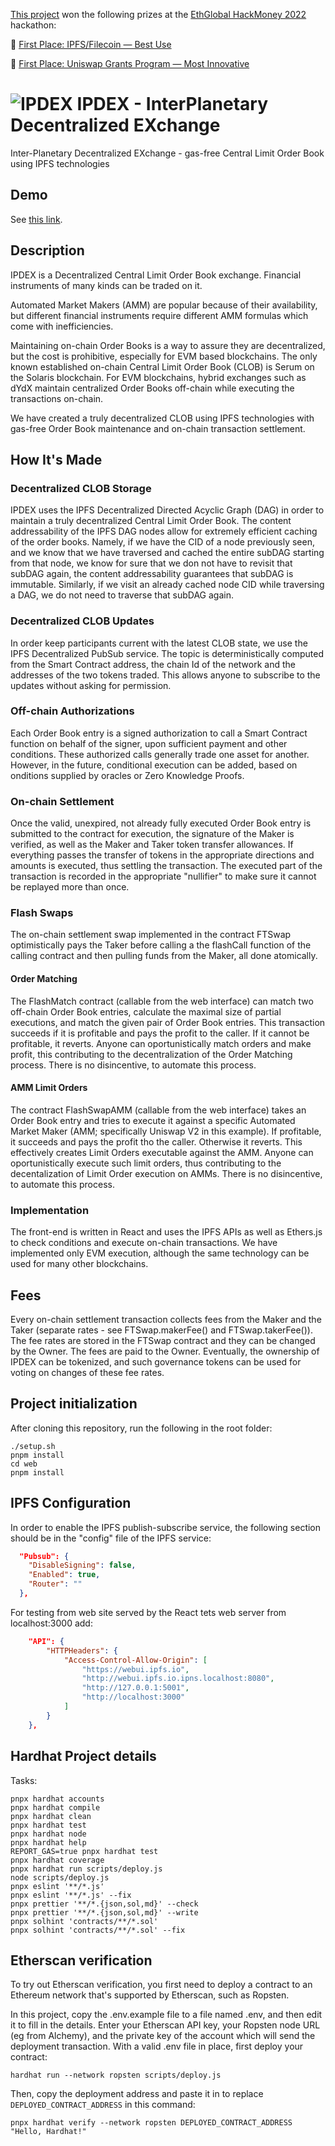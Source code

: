 [This project](https://showcase.ethglobal.com/hackmoney2022/ipdex-interplanetary-decentralized-exchange-498o0) won the following prizes at the [EthGlobal HackMoney 2022](https://showcase.ethglobal.com/hackmoney2022) hackathon:

🥇 [First Place: IPFS/Filecoin — Best Use](https://showcase.ethglobal.com/hackmoney2022/ipdex-interplanetary-decentralized-exchange-498o0)

🥇 [First Place: Uniswap Grants Program — Most Innovative](https://showcase.ethglobal.com/hackmoney2022/ipdex-interplanetary-decentralized-exchange-498o0)
# ![IPDEX](doc/IPDEXLogoSmall.png) IPDEX - InterPlanetary Decentralized EXchange
Inter-Planetary Decentralized EXchange - gas-free Central Limit Order Book using IPFS technologies

## Demo

See [this link](/demo/README.md).

## Description
IPDEX is a Decentralized Central Limit Order Book exchange. Financial instruments of many kinds can be traded on it.

Automated Market Makers (AMM) are popular because of their availability, but different financial instruments require different AMM formulas which come with inefficiencies.

Maintaining on-chain Order Books is a way to assure they are decentralized, but the cost is prohibitive, especially for EVM based blockchains. The only known established on-chain Central Limit Order Book (CLOB) is Serum on the Solaris blockchain. For EVM blockchains, hybrid exchanges such as dYdX maintain centralized Order Books off-chain while executing the transactions on-chain.

We have created a truly decentralized CLOB using IPFS technologies with gas-free Order Book maintenance and on-chain transaction settlement.

## How It's Made

### Decentralized CLOB Storage
IPDEX uses the IPFS Decentralized Directed Acyclic Graph (DAG) in order to maintain a truly decentralized Central Limit Order Book. The content addressability of the IPFS DAG nodes allow for extremely efficient caching of the order books. Namely, if we have the CID of a node previously seen, and we know that we have traversed and cached the entire subDAG starting from that node, we know for sure that we don not have to revisit that subDAG again, the content addressability guarantees that subDAG is immutable. Similarly, if we visit an already cached node CID while traversing a DAG, we do not need to traverse that subDAG again. 

### Decentralized CLOB Updates
In order keep participants current with the latest CLOB state, we use the IPFS Decentralized PubSub service. The topic is deterministically computed from the Smart Contract address, the chain Id of the network and the addresses of the two tokens traded. This allows anyone to subscribe to the updates without asking for permission.

### Off-chain Authorizations
Each Order Book entry is a signed authorization to call a Smart Contract function on behalf of the signer, upon sufficient payment and other conditions.
These authorized calls generally trade one asset for another. However, in the future, conditional execution can be added, based on onditions supplied by oracles or Zero Knowledge Proofs.

### On-chain Settlement
Once the valid, unexpired, not already fully executed Order Book entry is submitted to the contract for execution, the signature of the Maker is verified, as well as the Maker and Taker token transfer allowances. If everything passes the transfer of tokens in the appropriate directions and amounts is executed, thus settling the transaction. The executed part of the transaction is recorded in the appropriate "nullifier" to make sure it cannot be replayed more than once.

### Flash Swaps
The on-chain settlement swap implemented in the contract FTSwap optimistically pays the Taker before calling a the flashCall function of the calling contract and then pulling funds from the Maker, all done atomically. 
#### Order Matching
The FlashMatch contract (callable from the web interface) can match two off-chain Order Book entries, calculate the maximal size of partial executions, and match the given pair of Order Book entries. This transaction succeeds if it is profitable and pays the profit to the caller. If it cannot be profitable, it reverts. Anyone can oportunistically match orders and make profit, this contributing to the decentralization of the Order Matching process. There is no disincentive, to automate this process.

#### AMM Limit Orders
The contract FlashSwapAMM (callable from the web interface) takes an Order Book entry and tries to execute it against a specific Automated Market Maker (AMM; specifically Uniswap V2 in this example). If profitable, it succeeds and pays the profit tho the caller. Otherwise it reverts. This effectively creates Limit Orders executable against the AMM. Anyone can oportunistically execute such limit orders, thus contributing to the decentalization of Limit Order execution on AMMs. There is no disincentive, to automate this process.

### Implementation
The front-end is written in React and uses the IPFS APIs as well as Ethers.js to check conditions and execute on-chain transactions.
We have implemented only EVM execution, although the same technology can be used for many other blockchains.

## Fees
Every on-chain settlement transaction collects fees from the Maker and the Taker (separate rates - see FTSwap.makerFee() and FTSwap.takerFee()). The fee rates are stored in the FTSwap contract and they can be changed by the Owner. The fees are paid to the Owner. Eventually, the ownership of IPDEX can be tokenized, and such governance tokens can be used for voting on changes of these fee rates.
## Project initialization

After cloning this repository, run the following in the root folder:
```shell
./setup.sh
pnpm install
cd web
pnpm install
```
## IPFS Configuration

In order to enable the IPFS publish-subscribe service, the following section should be in the "config" file of the IPFS service:

```json
  "Pubsub": {
    "DisableSigning": false,
    "Enabled": true,
    "Router": ""
  },
```

For testing from web site served by the React tets web server from localhost:3000 add:
```json
	"API": {
		"HTTPHeaders": {
			"Access-Control-Allow-Origin": [
				"https://webui.ipfs.io",
				"http://webui.ipfs.io.ipns.localhost:8080",
				"http://127.0.0.1:5001",
				"http://localhost:3000"
			]
		}
	},
```
## Hardhat Project details

Tasks:

```shell
pnpx hardhat accounts
pnpx hardhat compile
pnpx hardhat clean
pnpx hardhat test
pnpx hardhat node
pnpx hardhat help
REPORT_GAS=true pnpx hardhat test
pnpx hardhat coverage
pnpx hardhat run scripts/deploy.js
node scripts/deploy.js
pnpx eslint '**/*.js'
pnpx eslint '**/*.js' --fix
pnpx prettier '**/*.{json,sol,md}' --check
pnpx prettier '**/*.{json,sol,md}' --write
pnpx solhint 'contracts/**/*.sol'
pnpx solhint 'contracts/**/*.sol' --fix
```

## Etherscan verification

To try out Etherscan verification, you first need to deploy a contract to an Ethereum network that's supported by Etherscan, such as Ropsten.

In this project, copy the .env.example file to a file named .env, and then edit it to fill in the details. Enter your Etherscan API key, your Ropsten node URL (eg from Alchemy), and the private key of the account which will send the deployment transaction. With a valid .env file in place, first deploy your contract:

```shell
hardhat run --network ropsten scripts/deploy.js
```

Then, copy the deployment address and paste it in to replace `DEPLOYED_CONTRACT_ADDRESS` in this command:

```shell
pnpx hardhat verify --network ropsten DEPLOYED_CONTRACT_ADDRESS "Hello, Hardhat!"
```

